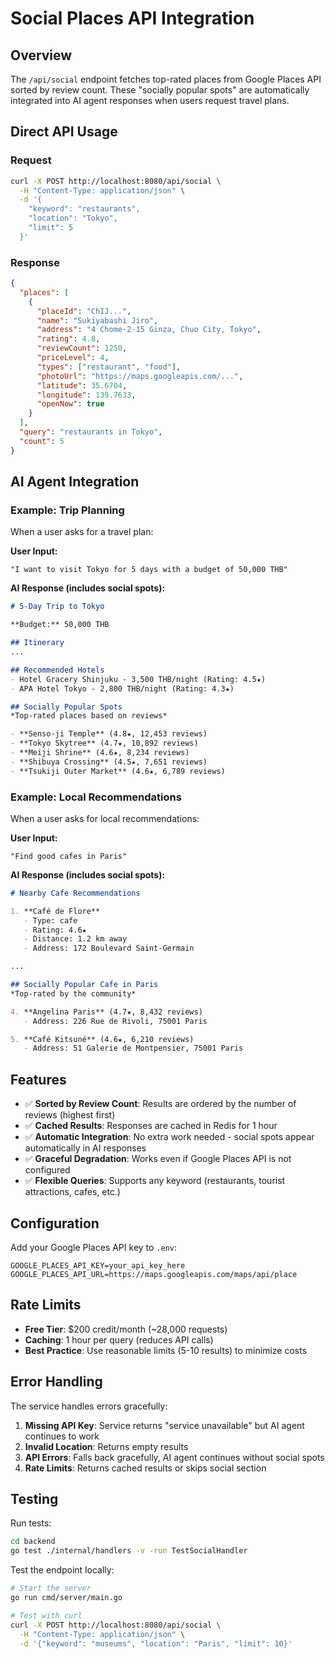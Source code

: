# Social Places API Integration

## Overview

The `/api/social` endpoint fetches top-rated places from Google Places API sorted by review count. These "socially popular spots" are automatically integrated into AI agent responses when users request travel plans.

## Direct API Usage

### Request
```bash
curl -X POST http://localhost:8080/api/social \
  -H "Content-Type: application/json" \
  -d '{
    "keyword": "restaurants",
    "location": "Tokyo",
    "limit": 5
  }'
```

### Response
```json
{
  "places": [
    {
      "placeId": "ChIJ...",
      "name": "Sukiyabashi Jiro",
      "address": "4 Chome-2-15 Ginza, Chuo City, Tokyo",
      "rating": 4.8,
      "reviewCount": 1250,
      "priceLevel": 4,
      "types": ["restaurant", "food"],
      "photoUrl": "https://maps.googleapis.com/...",
      "latitude": 35.6704,
      "longitude": 139.7633,
      "openNow": true
    }
  ],
  "query": "restaurants in Tokyo",
  "count": 5
}
```

## AI Agent Integration

### Example: Trip Planning

When a user asks for a travel plan:

**User Input:**
```
"I want to visit Tokyo for 5 days with a budget of 50,000 THB"
```

**AI Response (includes social spots):**
```markdown
# 5-Day Trip to Tokyo

**Budget:** 50,000 THB

## Itinerary
...

## Recommended Hotels
- Hotel Gracery Shinjuku - 3,500 THB/night (Rating: 4.5★)
- APA Hotel Tokyo - 2,800 THB/night (Rating: 4.3★)

## Socially Popular Spots
*Top-rated places based on reviews*

- **Senso-ji Temple** (4.8★, 12,453 reviews)
- **Tokyo Skytree** (4.7★, 10,892 reviews)
- **Meiji Shrine** (4.6★, 8,234 reviews)
- **Shibuya Crossing** (4.5★, 7,651 reviews)
- **Tsukiji Outer Market** (4.6★, 6,789 reviews)
```

### Example: Local Recommendations

When a user asks for local recommendations:

**User Input:**
```
"Find good cafes in Paris"
```

**AI Response (includes social spots):**
```markdown
# Nearby Cafe Recommendations

1. **Café de Flore**
   - Type: cafe
   - Rating: 4.6★
   - Distance: 1.2 km away
   - Address: 172 Boulevard Saint-Germain

...

## Socially Popular Cafe in Paris
*Top-rated by the community*

4. **Angelina Paris** (4.7★, 8,432 reviews)
   - Address: 226 Rue de Rivoli, 75001 Paris

5. **Café Kitsuné** (4.6★, 6,210 reviews)
   - Address: 51 Galerie de Montpensier, 75001 Paris
```

## Features

- ✅ **Sorted by Review Count**: Results are ordered by the number of reviews (highest first)
- ✅ **Cached Results**: Responses are cached in Redis for 1 hour
- ✅ **Automatic Integration**: No extra work needed - social spots appear automatically in AI responses
- ✅ **Graceful Degradation**: Works even if Google Places API is not configured
- ✅ **Flexible Queries**: Supports any keyword (restaurants, tourist attractions, cafes, etc.)

## Configuration

Add your Google Places API key to `.env`:

```env
GOOGLE_PLACES_API_KEY=your_api_key_here
GOOGLE_PLACES_API_URL=https://maps.googleapis.com/maps/api/place
```

## Rate Limits

- **Free Tier**: $200 credit/month (~28,000 requests)
- **Caching**: 1 hour per query (reduces API calls)
- **Best Practice**: Use reasonable limits (5-10 results) to minimize costs

## Error Handling

The service handles errors gracefully:

1. **Missing API Key**: Service returns "service unavailable" but AI agent continues to work
2. **Invalid Location**: Returns empty results
3. **API Errors**: Falls back gracefully, AI agent continues without social spots
4. **Rate Limits**: Returns cached results or skips social section

## Testing

Run tests:
```bash
cd backend
go test ./internal/handlers -v -run TestSocialHandler
```

Test the endpoint locally:
```bash
# Start the server
go run cmd/server/main.go

# Test with curl
curl -X POST http://localhost:8080/api/social \
  -H "Content-Type: application/json" \
  -d '{"keyword": "museums", "location": "Paris", "limit": 10}'
```
